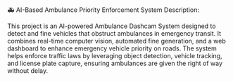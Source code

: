 🚑 AI-Based Ambulance Priority Enforcement System
Description:

This project is an AI-powered Ambulance Dashcam System designed to detect and fine vehicles that obstruct ambulances in emergency transit. It combines real-time computer vision, automated fine generation, and a web dashboard to enhance emergency vehicle priority on roads. The system helps enforce traffic laws by leveraging object detection, vehicle tracking, and license plate capture, ensuring ambulances are given the right of way without delay.
